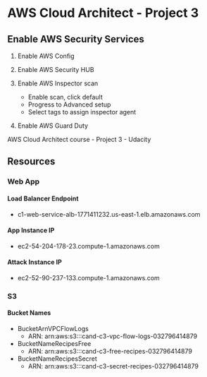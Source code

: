 # AWS Cloud Architect - Project 3

## Enable AWS Security Services

1. Enable AWS Config
2. Enable AWS Security HUB
3. Enable AWS Inspector scan

   - Enable scan, click default
   - Progress to Advanced setup
   - Select tags to assign inspector agent

4. Enable AWS Guard Duty

AWS Cloud Architect course - Project 3 - Udacity

## Resources

### Web App

#### Load Balancer Endpoint

- c1-web-service-alb-1771411232.us-east-1.elb.amazonaws.com

#### App Instance IP

- ec2-54-204-178-23.compute-1.amazonaws.com

#### Attack Instance IP

- ec2-52-90-237-133.compute-1.amazonaws.com

### S3

#### Bucket Names

- BucketArnVPCFlowLogs
  - ARN: arn:aws:s3:::cand-c3-vpc-flow-logs-032796414879
- BucketNameRecipesFree
  - ARN: arn:aws:s3:::cand-c3-free-recipes-032796414879
- BucketNameRecipesSecret
  - ARN: arn:aws:s3:::cand-c3-secret-recipes-032796414879
